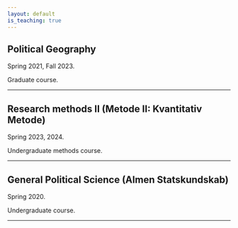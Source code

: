 ```yaml
---
layout: default
is_teaching: true
---
```

## Political Geography 
Spring 2021, Fall 2023. 

Graduate course.

---

## Research methods II (Metode II: Kvantitativ Metode)
Spring 2023, 2024.

Undergraduate methods course.

---

## General Political Science (Almen Statskundskab)
Spring 2020.

Undergraduate course.

---
